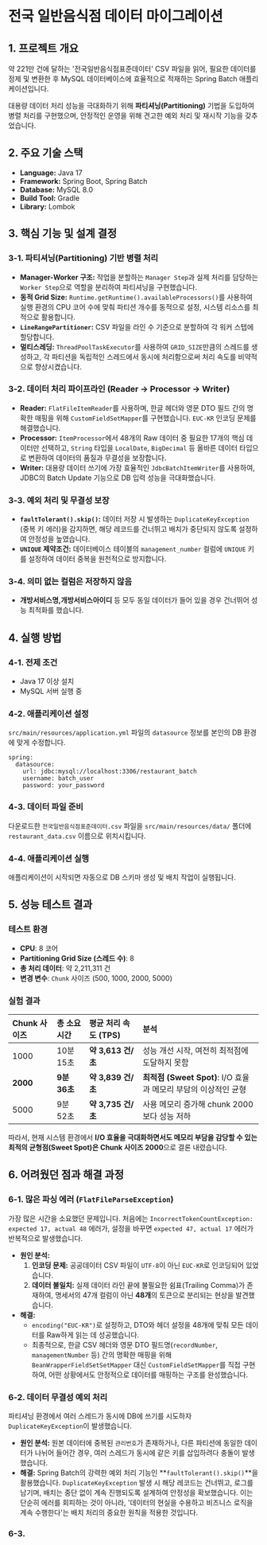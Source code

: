 # 전국 일반음식점 데이터 마이그레이션

## 1. 프로젝트 개요

약 221만 건에 달하는 '전국일반음식점표준데이터' CSV 파일을 읽어, 필요한 데이터를 정제 및 변환한 후 MySQL 데이터베이스에 효율적으로 적재하는 Spring Batch 애플리케이션입니다.

대용량 데이터 처리 성능을 극대화하기 위해 **파티셔닝(Partitioning)** 기법을 도입하여 병렬 처리를 구현했으며, 안정적인 운영을 위해 견고한 예외 처리 및 재시작 기능을 갖추었습니다.

## 2. 주요 기술 스택

- **Language:** Java 17
- **Framework:** Spring Boot, Spring Batch
- **Database:** MySQL 8.0
- **Build Tool:** Gradle
- **Library:** Lombok

## 3. 핵심 기능 및 설계 결정

### 3-1. 파티셔닝(Partitioning) 기반 병렬 처리
- **Manager-Worker 구조:** 작업을 분할하는 `Manager Step`과 실제 처리를 담당하는 `Worker Step`으로 역할을 분리하여 파티셔닝을 구현했습니다.
- **동적 Grid Size:** `Runtime.getRuntime().availableProcessors()`를 사용하여 실행 환경의 CPU 코어 수에 맞춰 파티션 개수를 동적으로 설정, 시스템 리소스를 최적으로 활용합니다.
- **`LineRangePartitioner`:** CSV 파일을 라인 수 기준으로 분할하여 각 워커 스텝에 할당합니다.
- **멀티스레딩:** `ThreadPoolTaskExecutor`를 사용하여 `GRID_SIZE`만큼의 스레드를 생성하고, 각 파티션을 독립적인 스레드에서 동시에 처리함으로써 처리 속도를 비약적으로 향상시켰습니다.

### 3-2. 데이터 처리 파이프라인 (Reader -> Processor -> Writer)
- **Reader:** `FlatFileItemReader`를 사용하며, 한글 헤더와 영문 DTO 필드 간의 명확한 매핑을 위해 `CustomFieldSetMapper`를 구현했습니다. `EUC-KR` 인코딩 문제를 해결했습니다.
- **Processor:** `ItemProcessor`에서 48개의 Raw 데이터 중 필요한 17개의 핵심 데이터만 선택하고, `String` 타입을 `LocalDate`, `BigDecimal` 등 올바른 데이터 타입으로 변환하여 데이터의 품질과 무결성을 보장합니다.
- **Writer:** 대용량 데이터 쓰기에 가장 효율적인 `JdbcBatchItemWriter`를 사용하여, JDBC의 Batch Update 기능으로 DB 입력 성능을 극대화했습니다.

### 3-3. 예외 처리 및 무결성 보장
- **`faultTolerant().skip()`:** 데이터 저장 시 발생하는 `DuplicateKeyException` (중복 키 에러)을 감지하면, 해당 레코드를 건너뛰고 배치가 중단되지 않도록 설정하여 안정성을 높였습니다.
- **`UNIQUE` 제약조건:** 데이터베이스 테이블의 `management_number` 컬럼에 `UNIQUE` 키를 설정하여 데이터 중복을 원천적으로 방지합니다.

### 3-4. 의미 없는 컬럼은 저장하지 않음
- **개방서비스명,개방서비스아이디** 등 모두 동일 데이터가 들어 있을 경우 건너뛰어 성능 최적화를 했습니다.

## 4. 실행 방법

### 4-1. 전제 조건
- Java 17 이상 설치
- MySQL 서버 실행 중

### 4-2. 애플리케이션 설정
`src/main/resources/application.yml` 파일의 `datasource` 정보를 본인의 DB 환경에 맞게 수정합니다.

````
spring:
  datasource:
    url: jdbc:mysql://localhost:3306/restaurant_batch
    username: batch_user
    password: your_password
````

### 4-3. 데이터 파일 준비
다운로드한 `전국일반음식점표준데이터.csv` 파일을 `src/main/resources/data/` 폴더에 `restaurant_data.csv` 이름으로 위치시킵니다.

### 4-4. 애플리케이션 실행
애플리케이션이 시작되면 자동으로 DB 스키마 생성 및 배치 작업이 실행됩니다.

## 5. 성능 테스트 결과

### 테스트 환경

-   **CPU**: 8 코어
-   **Partitioning Grid Size (스레드 수)**: 8
-   **총 처리 데이터**: 약 2,211,311 건
-   **변경 변수**: `Chunk` 사이즈 (500, 1000, 2000, 5000)

### 실험 결과

| Chunk 사이즈 | 총 소요 시간    | 평균 처리 속도 (TPS)  | 분석                                            |
| :----------- |:-----------|:----------------|:----------------------------------------------|
| 1000         | 10분 15초    | **약 3,613 건/초** | 성능 개선 시작, 여전히 최적점에 도달하지 못함                    |
| **2000**     | **9분 36초** | **약 3,839 건/초** | **최적점 (Sweet Spot)**: I/O 효율과 메모리 부담의 이상적인 균형 |
| 5000         | 9분 52초     | **약 3,735 건/초** | 사용 메모리 증가해 chunk 2000보다 성능 저하                 |

따라서, 현재 시스템 환경에서 **I/O 효율을 극대화하면서도 메모리 부담을 감당할 수 있는 최적의 균형점(Sweet Spot)은 Chunk 사이즈 2000**으로 결론 내렸습니다.

## 6. 어려웠던 점과 해결 과정

### 6-1. 많은 파싱 에러 (`FlatFileParseException`)
가장 많은 시간을 소요했던 문제입니다. 처음에는 `IncorrectTokenCountException: expected 17, actual 48` 에러가, 설정을 바꾸면 `expected 47, actual 17` 에러가 반복적으로 발생했습니다.
- **원인 분석:**
    1.  **인코딩 문제:** 공공데이터 CSV 파일이 `UTF-8`이 아닌 `EUC-KR`로 인코딩되어 있었습니다.
    2.  **데이터 불일치:** 실제 데이터 라인 끝에 불필요한 쉼표(Trailing Comma)가 존재하여, 명세서의 47개 컬럼이 아닌 **48개**의 토큰으로 분리되는 현상을 발견했습니다.
- **해결:**
    - `encoding("EUC-KR")`로 설정하고, DTO와 헤더 설정을 48개에 맞춰 모든 데이터를 Raw하게 읽는 데 성공했습니다.
    - 최종적으로, 한글 CSV 헤더와 영문 DTO 필드명(`recordNumber`, `managementNumber` 등) 간의 명확한 매핑을 위해 `BeanWrapperFieldSetSetMapper` 대신 `CustomFieldSetMapper`를 직접 구현하여, 어떤 상황에서도 안정적으로 데이터를 매핑하는 구조를 완성했습니다.

### 6-2. 데이터 무결성 예외 처리
파티셔닝 환경에서 여러 스레드가 동시에 DB에 쓰기를 시도하자 `DuplicateKeyException`이 발생했습니다.
- **원인 분석:** 원본 데이터에 중복된 `관리번호`가 존재하거나, 다른 파티션에 동일한 데이터가 나뉘어 들어간 경우, 여러 스레드가 동시에 같은 키를 삽입하려다 충돌이 발생했습니다.
- **해결:** Spring Batch의 강력한 예외 처리 기능인 **`faultTolerant().skip()`**을 활용했습니다. `DuplicateKeyException` 발생 시 해당 레코드는 건너뛰고, 로그를 남기며, 배치는 중단 없이 계속 진행되도록 설계하여 안정성을 확보했습니다. 이는 단순히 에러를 회피하는 것이 아니라, '데이터의 현실을 수용하고 비즈니스 로직을 계속 수행한다'는 배치 처리의 중요한 원칙을 적용한 것입니다.

### 6-3. 